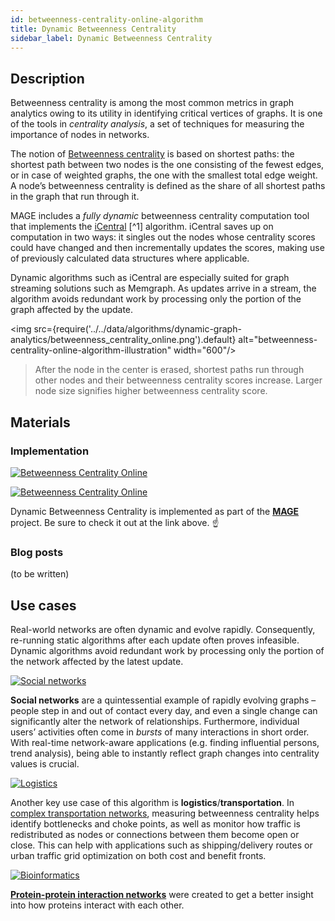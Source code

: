 ```yaml
---
id: betweenness-centrality-online-algorithm
title: Dynamic Betweenness Centrality
sidebar_label: Dynamic Betweenness Centrality
---
```


## Description

Betweenness centrality is among the most common metrics in graph analytics owing to its utility in 
identifying critical vertices of graphs. It is one of the tools in *centrality analysis*, a set of techniques 
for measuring the importance of nodes in networks.

The notion of [Betweenness centrality](https://en.wikipedia.org/wiki/Betweenness_centrality) is based on 
shortest paths: the shortest path between two nodes is the one consisting of the fewest edges, or in case of weighted 
graphs, the one with the smallest total edge weight. A node’s betweenness centrality is defined as the share of 
all shortest paths in the graph that run through it.

MAGE includes a *fully dynamic* betweenness centrality computation tool that implements the 
[iCentral](https://repository.kaust.edu.sa/bitstream/handle/10754/625935/08070346.pdf) [^1]
algorithm. iCentral saves up on computation 
in two ways: it singles out the nodes whose centrality scores could have changed and then incrementally updates 
the scores, making use of previously calculated data structures where applicable.

Dynamic algorithms such as iCentral are especially suited for graph streaming
solutions such as Memgraph. As updates arrive in a stream, the algorithm avoids redundant
work by processing only the portion of the graph affected by the update.

<img src={require('../../data/algorithms/dynamic-graph-analytics/betweenness_centrality_online.png').default} alt="betweenness-centrality-online-algorithm-illustration" width="600"/>

> After the node in the center is erased, shortest paths run through other nodes and their betweenness centrality scores
> increase. Larger node size signifies higher betweenness centrality score.

## Materials

### Implementation

[![Betweenness
Centrality Online](https://img.shields.io/badge/Betweenness_Centrality-Online-Implementation-FB6E00?style=for-the-badge&logo=github&logoColor=white)](https://github.com/memgraph/mage/blob/main/cpp/betweenness_centrality_module/betweenness_centrality_module.cpp)

[![Betweenness
Centrality Online](https://img.shields.io/badge/Betweenness_Centrality-Online-Documentation-FCC624?style=for-the-badge&logo=cplusplus&logoColor=white)](/mage/query-modules/cpp/betweenness-centrality-online)

Dynamic Betweenness Centrality is implemented as part of the
[**MAGE**](https://github.com/memgraph/mage) project. Be sure to check it out at
the link above. :point_up:

### Blog posts

(to be written)

## Use cases

Real-world networks are often dynamic and evolve rapidly. Consequently, re-running static algorithms 
after each update often proves infeasible. Dynamic algorithms avoid redundant work by processing only 
the portion of the network affected by the latest update.

[![Social
networks](https://img.shields.io/badge/Social_networks-Application-8A477F?style=for-the-badge)](/use-cases/social-media.md)

**Social networks** are a quintessential example of rapidly evolving graphs – people step in and out
of contact every day, and even a single change can significantly alter the network of relationships.
Furthermore, individual users’ activities often come in *bursts* of many interactions in short order.
With real-time network-aware applications (e.g. finding influential persons, trend analysis), being able to
instantly reflect graph changes into centrality values is crucial.

[![Logistics](https://img.shields.io/badge/Logistics-Application-8A477F?style=for-the-badge)](/use-cases/transportation.md)

Another key use case of this algorithm is **logistics**/**transportation**. In 
[complex transportation networks](https://www.hindawi.com/journals/jat/2019/9024745/),
measuring betweenness centrality helps identify bottlenecks and choke points, as well as monitor
how traffic is redistributed as nodes or connections between them become open or close.
This can help with applications such as shipping/delivery routes or urban traffic grid optimization
on both cost and benefit fronts.

[![Bioinformatics](https://img.shields.io/badge/Bioinformatics-Application-8A477F?style=for-the-badge)](/use-cases/bioinformatics.md)

[**Protein-protein interaction
networks**](https://www.ebi.ac.uk/training/online/courses/network-analysis-of-protein-interaction-data-an-introduction/protein-protein-interaction-networks/)
were created to get a better insight into how proteins interact with each other.

